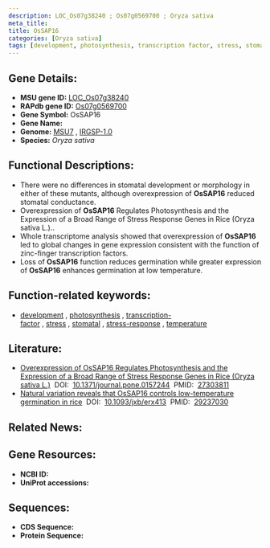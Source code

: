 ```yaml
---
description: LOC_Os07g38240 ; Os07g0569700 ; Oryza sativa
meta_title:
title: OsSAP16
categories: [Oryza sativa]
tags: [development, photosynthesis, transcription factor, stress, stomatal, stress response, temperature]
---
```


## Gene Details:
- **MSU gene ID:** [LOC_Os07g38240](http://rice.uga.edu/cgi-bin/ORF_infopage.cgi?orf=LOC_Os07g38240)  
- **RAPdb gene ID:** [Os07g0569700](https://rapdb.dna.affrc.go.jp/locus/?name=Os07g0569700)  
- **Gene Symbol:** OsSAP16
- **Gene Name:**
- **Genome:**  [MSU7](http://rice.uga.edu/)&nbsp;,&nbsp;[IRGSP-1.0](https://rapdb.dna.affrc.go.jp/download/irgsp1.html)
- **Species:** *Oryza sativa*

## Functional Descriptions:
   - There were no differences in stomatal development or morphology in either of these mutants, although overexpression of **OsSAP16** reduced stomatal conductance.
   - Overexpression of **OsSAP16** Regulates Photosynthesis and the Expression of a Broad Range of Stress Response Genes in Rice (Oryza sativa L.)..
   - Whole transcriptome analysis showed that overexpression of **OsSAP16** led to global changes in gene expression consistent with the function of zinc-finger transcription factors.
   - Loss of **OsSAP16** function reduces germination while greater expression of **OsSAP16** enhances germination at low temperature.

## Function-related keywords:
   - [development](/tags/development/)&nbsp;,&nbsp;[photosynthesis](/tags/photosynthesis/)&nbsp;,&nbsp;[transcription-factor](/tags/transcription-factor/)&nbsp;,&nbsp;[stress](/tags/stress/)&nbsp;,&nbsp;[stomatal](/tags/stomatal/)&nbsp;,&nbsp;[stress-response](/tags/stress-response/)&nbsp;,&nbsp;[temperature](/tags/temperature/)

## Literature:
   - [Overexpression of OsSAP16 Regulates Photosynthesis and the Expression of a Broad Range of Stress Response Genes in Rice (Oryza sativa L.)](https://www.doi.org/10.1371/journal.pone.0157244)&nbsp;&nbsp;DOI:&nbsp;&nbsp;[10.1371/journal.pone.0157244](https://www.doi.org/10.1371/journal.pone.0157244)&nbsp;&nbsp;PMID:&nbsp;&nbsp;[27303811](https://pubmed.ncbi.nlm.nih.gov/27303811/)
   - [Natural variation reveals that OsSAP16 controls low-temperature germination in rice](https://www.doi.org/10.1093/jxb/erx413)&nbsp;&nbsp;DOI:&nbsp;&nbsp;[10.1093/jxb/erx413](https://www.doi.org/10.1093/jxb/erx413)&nbsp;&nbsp;PMID:&nbsp;&nbsp;[29237030](https://pubmed.ncbi.nlm.nih.gov/29237030/)

## Related News:

## Gene Resources:
- **NCBI ID:**  []()
- **UniProt accessions:** [](https://www.uniprot.org/uniprotkb//entry)

## Sequences:
- **CDS Sequence:**
- **Protein Sequence:**
